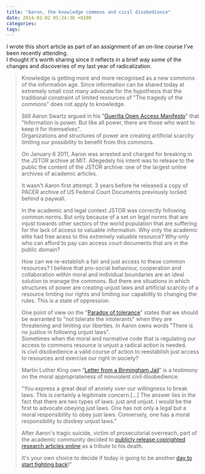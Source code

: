 ```yaml
---
title: "Aaron, the knowledge commons and civil disobedience"
date: 2014-02-02 05:24:36 +0100
categories: 
tags: 
---
```


I wrote this short article as part of an assignment of an on-line course I've been recently attending.  
I thought it's worth sharing since it reflects in a brief way some of the changes and discoveries of my last year of radicalization.  

> Knowledge is getting more and more recognised as a new commons of the information age. Since information can be shared today at extremely small cost many advocate for the hypothesis that the traditional constraint of limited resources of "The tragedy of the commons" does not apply to knowledge. 
> 
> Still Aaron Swartz argued in his "[Guerilla Open Access Manifesto](https://archive.org/stream/GuerillaOpenAccessManifesto/Goamjuly2008_djvu.txt)" that "Information is power. But like all power, there are those who want to keep it for themselves".   
> Organizations and structures of power are creating artificial scarcity limiting our possibility to benefit from this commons.
> 
> On January 6 2011, Aaron was arrested and charged for breaking in the JSTOR archive at MIT. Allegedely his intent was to release to the public the content of the JSTOR archive: one of the largest online archives of academic articles.
>
>It wasn't Aaron first attempt. 3 years before he released a copy of PACER archive of US Federal Court Documents previously locked behind a paywall. 
>
>In the academic and legal context JSTOR was correctly following common norms. But only because of a set on legal norms that are injust towards other sectors of the world population that are suffering for the lack of access to valuable information. 
>Why only the academic elite had free acess to this extremely valuable resource? Why only who can afford to pay can access court documents that are in the public domain?
>
>How can we re-establish a fair and just access to these common resources? I believe that pro-social behaviour, cooperation and collaboration within moral and individual boundaries are an ideal solution to manage the commons. But there are situations in which structures of power are creating unjust laws and artificial scarcity of a resource limiting our rights and limiting our capability to changing the rules. This is a state of oppression. 
>
>One point of view on the "[Paradox of tolerance](https://en.wikipedia.org/wiki/Paradox_of_tolerance)" states that we should be warranted to "not tolerate the intolerants" when they are threatening and limiting our liberties. In Aaron owns words "There is no justice in following unjust laws".  
>Sometimes when the moral and normative code that is regulating our access to commons resource is unjust a radical action is needed.  
> Is civil disobedience a valid course of action to reestablish just access to resources and exercise our right in society? 
>
>Martin Luther King own “[Letter from a Birmingham Jail](http://abacus.bates.edu/admin/offices/dos/mlk/letter.html)” is a testimony on the moral appropriateness of nonviolent civil disobedience. 
>
>"You express a great deal of anxiety over our willingness to break laws. This is certainly a legitimate concern.[...] The answer lies in the fact that there are two types of laws: just and unjust. I would be the first to advocate obeying just laws. One has not only a legal but a moral responsibility to obey just laws. Conversely, one has a moral responsibility to disobey unjust laws." 
>
>After Aaron's tragic suicide, victim of prosecutorial overreach, part of the academic community decided to [publicly release copirighted research articles online](http://pdftribute.net/) as a tribute to his death. 
>
>It's your own choice to decide if today is going to be another [day to start fighting back](https://thedaywefightback.org/)!"


